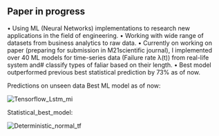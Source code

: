 # 
## Paper in progress
•	Using ML (Neural Networks) implementations to research new applications in the field of engineering. 
•	Working with wide range of datasets from business analytics to raw data.
•	Currently on working on paper (preparing for submission in M21scientific journal), I implemented over 40 ML models for time-series data (Failure rate λ(t)) from real-life system and# classify types of faliar based on their length. 
•	Best model outperformed previous best statistical prediction by 73% as of now.

Predictions on unseen data
Best ML model as of now:

![Tensorflow_Lstm_mi](https://user-images.githubusercontent.com/64646644/101638862-e7651480-3a2e-11eb-807d-0712de9f3c89.png)

Statistical_best_model:

![Deterministic_normal_tf](https://user-images.githubusercontent.com/64646644/101638766-c7355580-3a2e-11eb-8ca0-f6c229d07de4.png)

